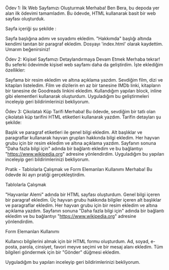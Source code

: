 Ödev 1: İlk Web Sayfamızı Oluşturmak
Merhaba! Ben Bera, bu depoda yer alan ilk ödevimi tamamladım. Bu ödevde, HTML kullanarak basit bir web sayfası oluşturduk.

Sayfa içeriği şu şekilde :

Sayfa başlığına adımı ve soyadımı ekledim.
"Hakkımda" başlığı altında kendimi tanıtan bir paragraf ekledim.
Dosyayı 'index.html' olarak kaydettim.
Umarım beğenirsiniz!

Ödev 2: Kişisel Sayfamızı Detaylandırmaya Devam Etmek
Merhaba tekrar! Bu seferki ödevimde kişisel web sayfamı daha da geliştirdim. İşte eklediğim özellikler:

Sayfama bir resim ekledim ve altına açıklama yazdım.
Sevdiğim film, dizi ve kitapları listeledim.
Film ve dizilerin en az bir tanesine IMDb linki, kitapların bir tanesine de Goodreads linkini ekledim.
Kullandığım yapıları block, inline gibi elementleri kullanarak oluşturdum.
Uyguladığım bu geliştirmeleri inceleyip geri bildirimlerinizi bekliyorum.

Ödev 3: Çikolatalı Küp Tarifi
Merhaba! Bu ödevde, sevdiğim bir tatlı olan çikolatalı küp tarifini HTML etiketleri kullanarak yazdım. Tarifin detayları şu şekilde:

Başlık ve paragraf etiketleri ile genel bilgi ekledim.
Alt başlıklar ve paragraflar kullanarak hayvan grupları hakkında bilgi ekledim.
Her hayvan grubu için bir resim ekledim ve altına açıklama yazdım.
Sayfanın sonuna "Daha fazla bilgi için" adında bir bağlantı ekledim ve bu bağlantıyı "https://www.wikipedia.org" adresine yönlendirdim.
Uyguladığım bu yapıları inceleyip geri bildirimlerinizi bekliyorum.

Pratik - Tablolarla Çalışmak ve Form Elemanları Kullanımı
Merhaba! Bu ödevde iki ayrı pratiği gerçekleştirdim.

Tablolarla Çalışmak

"Hayvanlar Alemi" adında bir HTML sayfası oluşturdum.
Genel bilgi içeren bir paragraf ekledim.
Üç hayvan grubu hakkında bilgiler içeren alt başlıklar ve paragraflar ekledim.
Her hayvan grubu için bir resim ekledim ve altına açıklama yazdım.
Sayfanın sonuna "Daha fazla bilgi için" adında bir bağlantı ekledim ve bu bağlantıyı "https://www.wikipedia.org" adresine yönlendirdim.

Form Elemanları Kullanımı

Kullanıcı bilgilerini almak için bir HTML formu oluşturdum.
Ad, soyad, e-posta, parola, cinsiyet, favori meyve seçimi ve bir mesaj alanı ekledim.
Tüm bilgileri göndermek için bir "Gönder" düğmesi ekledim.

Uyguladığım bu yapıları inceleyip geri bildirimlerinizi bekliyorum.
